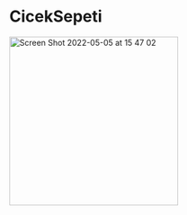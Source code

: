 # CicekSepeti

<img width="300" alt="Screen Shot 2022-05-05 at 15 47 02" src="https://user-images.githubusercontent.com/67962952/167665821-5fc6db49-8dad-4d6b-88af-cffdb00e10a3.png">
